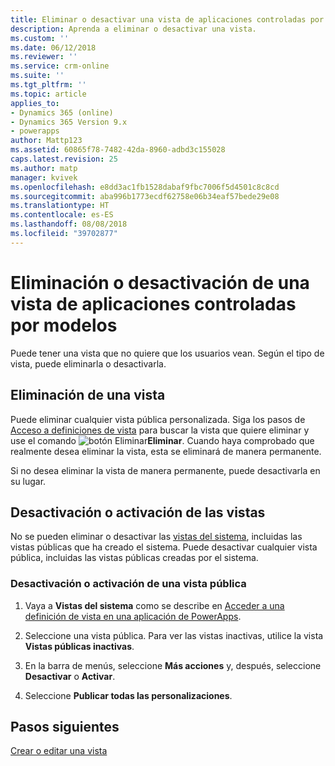 ```yaml
---
title: Eliminar o desactivar una vista de aplicaciones controladas por modelos en PowerApps | Microsoft docs
description: Aprenda a eliminar o desactivar una vista.
ms.custom: ''
ms.date: 06/12/2018
ms.reviewer: ''
ms.service: crm-online
ms.suite: ''
ms.tgt_pltfrm: ''
ms.topic: article
applies_to:
- Dynamics 365 (online)
- Dynamics 365 Version 9.x
- powerapps
author: Mattp123
ms.assetid: 60865f78-7482-42da-8960-adbd3c155028
caps.latest.revision: 25
ms.author: matp
manager: kvivek
ms.openlocfilehash: e8dd3ac1fb1528dabaf9fbc7006f5d4501c8c8cd
ms.sourcegitcommit: aba996b1773ecdf62758e06b34eaf57bede29e08
ms.translationtype: HT
ms.contentlocale: es-ES
ms.lasthandoff: 08/08/2018
ms.locfileid: "39702877"
---
```

# <a name="delete-or-deactivate-a-model-driven-app-view"></a>Eliminación o desactivación de una vista de aplicaciones controladas por modelos 

<a name="BKMK_RemoveViews"></a>   

 Puede tener una vista que no quiere que los usuarios vean. Según el tipo de vista, puede eliminarla o desactivarla.  
  
## <a name="delete-a-view"></a>Eliminación de una vista  
 Puede eliminar cualquier vista pública personalizada. Siga los pasos de [Acceso a definiciones de vista](accessing-view-definitions.md) para buscar la vista que quiere eliminar y use el comando ![botón Eliminar](media/delete.gif "botón Eliminar")**Eliminar**. Cuando haya comprobado que realmente desea eliminar la vista, esta se eliminará de manera permanente.  
  
 Si no desea eliminar la vista de manera permanente, puede desactivarla en su lugar.  
  
## <a name="deactivate-or-activate-views"></a>Desactivación o activación de las vistas  
 No se pueden eliminar o desactivar las [vistas del sistema](create-edit-views.md#system-views), incluidas las vistas públicas que ha creado el sistema. Puede desactivar cualquier vista pública, incluidas las vistas públicas creadas por el sistema.  
  
### <a name="deactivate-or-activate-a-public-view"></a>Desactivación o activación de una vista pública  
  
1.  Vaya a **Vistas del sistema** como se describe en [Acceder a una definición de vista en una aplicación de PowerApps](accessing-view-definitions.md).  
  
2.  Seleccione una vista pública. Para ver las vistas inactivas, utilice la vista **Vistas públicas inactivas**.  
  
3.  En la barra de menús, seleccione **Más acciones** y, después, seleccione **Desactivar** o **Activar**.  
  
4.  Seleccione **Publicar todas las personalizaciones**. 

## <a name="next-steps"></a>Pasos siguientes
[Crear o editar una vista](create-and-edit-views.md)
